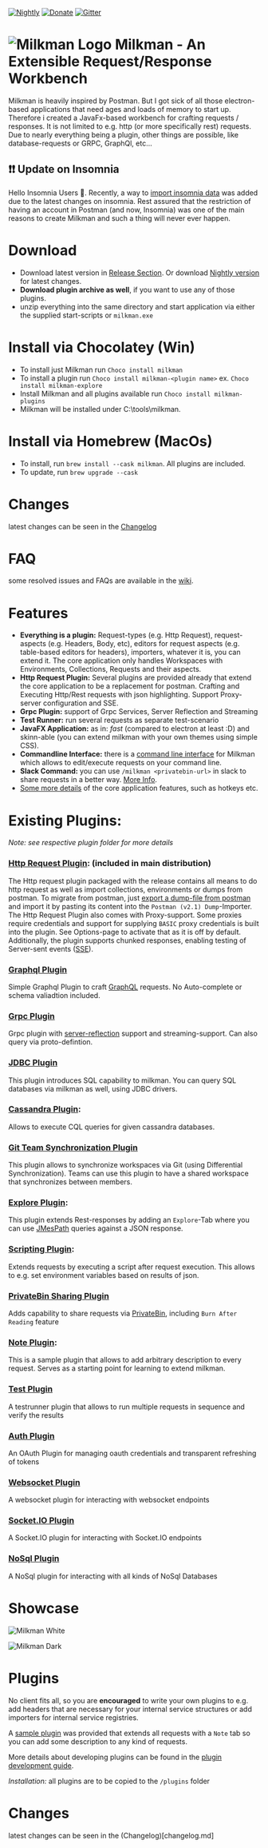 [![Nightly](https://github.com/warmuuh/milkman/workflows/Nightly/badge.svg?branch=master)](https://github.com/warmuuh/milkman/releases/tag/nightly)
[![Donate](https://liberapay.com/assets/widgets/donate.svg)](https://liberapay.com/warmuuh/donate)
[![Gitter](https://img.shields.io/gitter/room/nwjs/nw.js.svg)](https://gitter.im/milkman-project/community)

# ![Milkman Logo](img/milk-bottle.png) Milkman - An Extensible Request/Response Workbench

Milkman is heavily inspired by Postman. But I got sick of all those electron-based applications that need ages and loads of memory to start up.
Therefore i created a JavaFx-based workbench for crafting requests / responses. It is not limited to e.g. http (or more specifically rest) requests. Due to nearly
everything being a plugin, other things are possible, like database-requests or GRPC, GraphQl, etc...

## :exclamation::exclamation: Update on Insomnia

Hello Insomnia Users :wave:. Recently, a way to [import insomnia data](docs/features.md#insomnia-import) was added due to the latest changes on insomnia. 
Rest assured that the restriction of having an account in Postman (and now, Insomnia) was one of the main reasons to create Milkman and
such a thing will never ever happen.

# Download

 * Download latest version in [Release Section](https://github.com/warmuuh/milkman/releases). Or download [Nightly version](https://github.com/warmuuh/milkman/releases/tag/nightly) for latest changes.
 * **Download plugin archive as well**, if you want to use any of those plugins.
 * unzip everything into the same directory and start application via either the supplied start-scripts or `milkman.exe`

# Install via Chocolatey (Win)
 * To install just Milkman run `Choco install milkman`
 * To install a plugin run `Choco install milkman-<plugin name>` ex. `Choco install milkman-explore`
 * Install Milkman and all plugins available run `Choco install milkman-plugins` 
 * Milkman will be installed under C:\tools\milkman.

# Install via Homebrew (MacOs)
 * To install, run `brew install --cask milkman`. All plugins are included.
 * To update, run `brew upgrade --cask`

# Changes

latest changes can be seen in the [Changelog](changelog.md)

# FAQ

some resolved issues and FAQs are available in the [wiki](https://github.com/warmuuh/milkman/wiki).

# Features

 * **Everything is a plugin:** Request-types (e.g. Http Request), request-aspects (e.g. Headers, Body, etc), editors for request aspects (e.g. table-based editors for headers), importers, whatever it is, you can extend it. The core application only handles Workspaces with Environments, Collections, Requests and their aspects.
 * **Http Request Plugin:** Several plugins are provided already that extend the core application to be a replacement for postman. Crafting and Executing Http/Rest requests with json highlighting. Support Proxy-server configuration and SSE.
 * **Grpc Plugin:** support of Grpc Services, Server Reflection and Streaming
 * **Test Runner:** run several requests as separate test-scenario
 * **JavaFX Application:** as in: *fast* (compared to electron at least :D) and skinn-able (you can extend milkman with your own themes using simple CSS).
 * **Commandline Interface:** there is a [command line interface](/milkman-cli) for Milkman which allows to edit/execute requests on your command line.
 * **Slack Command:** you can use `/milkman <privatebin-url>` in slack to share requests in a better way. [More Info](docs/slack-integration.md).
 * [Some more details](docs/features.md) of the core application features, such as hotkeys etc.
 
# Existing Plugins:

*Note: see respective plugin folder for more details*

### [Http Request Plugin](/milkman-rest): (included in main distribution)
The Http request plugin packaged with the release contains all means to do http request as well as import collections, environments or dumps from postman.
To migrate from postman, just [export a dump-file from postman](https://learning.getpostman.com/docs/postman/collections/data_formats/#data-dumps) and import it by pasting its content into the `Postman (v2.1) Dump`-Importer.
The Http Request Plugin also comes with Proxy-support. Some proxies require credentials and support for supplying `BASIC` proxy credentials is built into the plugin. See Options-page to activate that as it is off by default.
Additionally, the plugin supports chunked responses, enabling testing of Server-sent events ([SSE](https://en.wikipedia.org/wiki/Server-sent_events)).


### [Graphql Plugin](/milkman-graphql)
Simple Graphql Plugin to craft  [GraphQL](https://graphql.org/) requests. No Auto-complete or schema valiadtion included.

### [Grpc Plugin](/milkman-grpc)
Grpc plugin with [server-reflection](https://github.com/grpc/grpc/blob/master/doc/server-reflection.md) support and streaming-support. Can also query via proto-defintion.

### [JDBC Plugin](/milkman-jdbc)
This plugin introduces SQL capability to milkman. You can query SQL databases via milkman as well, using JDBC drivers.

### [Cassandra Plugin](/milkman-cassandra):
Allows to execute CQL queries for given cassandra databases.

### [Git Team Synchronization Plugin](/milkman-sync-git)
This plugin allows to synchronize workspaces via Git (using Differential Synchronization). Teams can use this plugin to have a shared workspace that synchronizes between members.

### [Explore Plugin](/milkman-explore):
This plugin extends Rest-responses by adding an `Explore`-Tab where you can use [JMesPath](http://jmespath.org/) queries against a JSON response.

### [Scripting Plugin](/milkman-scripting):
Extends requests by executing a script after request execution. This allows to e.g. set environment variables based on results of json.

### [PrivateBin Sharing Plugin](/milkman-privatebin)
Adds capability to share requests via [PrivateBin](http://PrivateBin.net), including `Burn After Reading` feature

### [Note Plugin](/milkman-note):
This is a sample plugin that allows to add arbitrary description to every request. Serves as a starting point for learning to extend milkman.

### [Test Plugin](/milkman-test)
A testrunner plugin that allows to run multiple requests in sequence and verify the results

### [Auth Plugin](/milkman-auth)
An OAuth Plugin for managing oauth credentials and transparent refreshing of tokens

### [Websocket Plugin](/milkman-ws)
A websocket plugin for interacting with websocket endpoints

### [Socket.IO Plugin](/milkman-sio)
A Socket.IO plugin for interacting with Socket.IO endpoints

### [NoSql Plugin](/milkman-nosql)
A NoSql plugin for interacting with all kinds of NoSql Databases


# Showcase

![Milkman White](img/screenshot.png)

![Milkman Dark](img/screenshot-dark.png)

# Plugins

No client fits all, so you are **encouraged** to write your own plugins to e.g. add headers that are necessary for your internal service structures or add importers for internal service registries.

A [sample plugin](https://github.com/warmuuh/milkman/tree/master/milkman-note) was provided that extends all requests with a `Note` tab so you can add some description to any kind of requests.

More details about developing plugins can be found in the [plugin development guide](/docs/plugin-development.md).

*Installation:* all plugins are to be copied to the `/plugins` folder

# Changes

latest changes can be seen in the (Changelog)[changelog.md]
